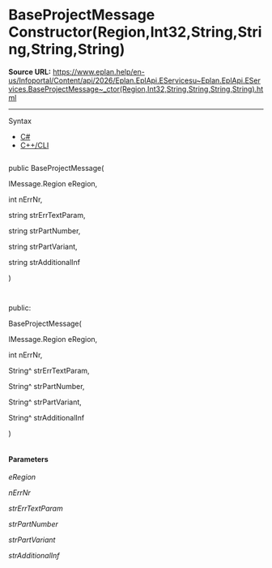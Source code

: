 # BaseProjectMessage Constructor(Region,Int32,String,String,String,String)

**Source URL:** https://www.eplan.help/en-us/Infoportal/Content/api/2026/Eplan.EplApi.EServicesu~Eplan.EplApi.EServices.BaseProjectMessage~_ctor(Region,Int32,String,String,String,String).html

---

Syntax

- [C#](#i-syntax-CS)
- [C++/CLI](#i-syntax-CPP2005)

```
```
public BaseProjectMessage( 

   IMessage.Region eRegion,

   int nErrNr,

   string strErrTextParam,

   string strPartNumber,

   string strPartVariant,

   string strAdditionalInf

)
```
```

```
```
public:

BaseProjectMessage( 

   IMessage.Region eRegion,

   int nErrNr,

   String^ strErrTextParam,

   String^ strPartNumber,

   String^ strPartVariant,

   String^ strAdditionalInf

)
```
```

#### Parameters

*eRegion*


*nErrNr*


*strErrTextParam*


*strPartNumber*


*strPartVariant*


*strAdditionalInf*
